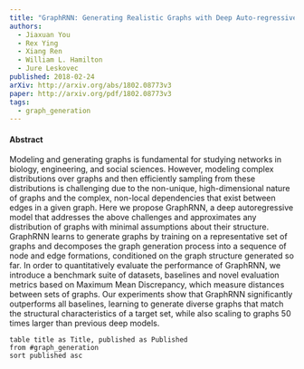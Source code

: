 ```yaml
---
title: "GraphRNN: Generating Realistic Graphs with Deep Auto-regressive Models"
authors:
  - Jiaxuan You
  - Rex Ying
  - Xiang Ren
  - William L. Hamilton
  - Jure Leskovec
published: 2018-02-24
arXiv: http://arxiv.org/abs/1802.08773v3
paper: http://arxiv.org/pdf/1802.08773v3
tags:
  - graph_generation
---
```


#### Abstract

Modeling and generating graphs is fundamental for studying networks in biology, engineering, and social sciences. However, modeling complex distributions over graphs and then efficiently sampling from these distributions is challenging due to the non-unique, high-dimensional nature of graphs and the complex, non-local dependencies that exist between edges in a given graph. Here we propose GraphRNN, a deep autoregressive model that addresses the above challenges and approximates any distribution of graphs with minimal assumptions about their structure. GraphRNN learns to generate graphs by training on a representative set of graphs and decomposes the graph generation process into a sequence of node and edge formations, conditioned on the graph structure generated so far.   In order to quantitatively evaluate the performance of GraphRNN, we introduce a benchmark suite of datasets, baselines and novel evaluation metrics based on Maximum Mean Discrepancy, which measure distances between sets of graphs. Our experiments show that GraphRNN significantly outperforms all baselines, learning to generate diverse graphs that match the structural characteristics of a target set, while also scaling to graphs 50 times larger than previous deep models.


```dataview
table title as Title, published as Published 
from #graph_generation 
sort published asc
```

